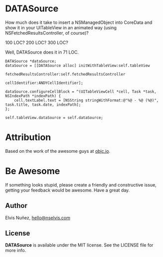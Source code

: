 DATASource
=================================

How much does it take to insert a NSManagedObject into CoreData and show it in your UITableView in an animated way (using NSFetchedResultsController, of course)?

100 LOC? 200 LOC? 300 LOC?

Well, DATASource does it in 71 LOC.

``` objc
DATASource *dataSource;
dataSource = [[DATASource alloc] initWithTableView:self.tableView 
                                                 fetchedResultsController:self.fetchedResultsController
                                                           cellIdentifier:ANDYCellIdentifier];
                                                            
dataSource.configureCellBlock = ^(UITableViewCell *cell, Task *task, NSIndexPath *indexPath) {
    cell.textLabel.text = [NSString stringWithFormat:@"%@ - %@ (%@)", task.title, task.date, indexPath];
};

self.tableView.dataSource = self.dataSource;
```

Attribution
===========

Based on the work of the awesome guys at [objc.io](http://www.objc.io/).

Be Awesome
==========

If something looks stupid, please create a friendly and constructive issue, getting your feedback would be awesome. Have a great day.

## Author

Elvis Nuñez, hello@nselvis.com

## License

**DATASource** is available under the MIT license. See the LICENSE file for more info.
